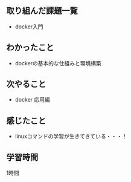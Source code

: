 ## 取り組んだ課題一覧
- docker入門

## わかったこと
- dockerの基本的な仕組みと環境構築
 
## 次やること
- docker 応用編
 
## 感じたこと
- linuxコマンドの学習が生きてきている・・・！

## 学習時間
1時間
